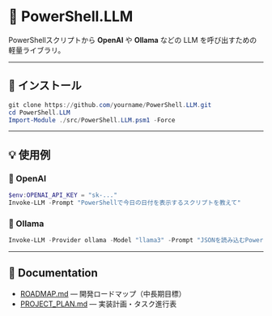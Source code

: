 # 🤖 PowerShell.LLM

PowerShellスクリプトから **OpenAI** や **Ollama** などの LLM を呼び出すための軽量ライブラリ。

---

## 🚀 インストール
```powershell
git clone https://github.com/yourname/PowerShell.LLM.git
cd PowerShell.LLM
Import-Module ./src/PowerShell.LLM.psm1 -Force
```

---

## 💡 使用例

### 🔹 OpenAI
```powershell
$env:OPENAI_API_KEY = "sk-..."
Invoke-LLM -Prompt "PowerShellで今日の日付を表示するスクリプトを教えて"
```

### 🔹 Ollama
```powershell
Invoke-LLM -Provider ollama -Model "llama3" -Prompt "JSONを読み込むPowerShellスクリプトを作って"
```

---

## 📌 Documentation
- [ROADMAP.md](./ROADMAP.md) — 開発ロードマップ（中長期目標）
- [PROJECT_PLAN.md](./PROJECT_PLAN.md) — 実装計画・タスク進行表
